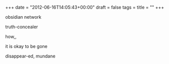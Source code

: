 +++
date = "2012-06-16T14:05:43+00:00"
draft = false
tags = 
title = ""
+++
<p>obsidian network</p>&#13;
<p>truth-concealer</p>&#13;
<p>how,,</p>&#13;
<p>it is okay to be gone</p>&#13;
<p>disappear-ed, mundane</p>&#13;
 
